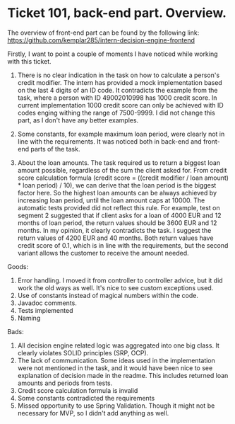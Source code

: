# Ticket 101, back-end part. Overview.

The overview of front-end part can be found by the following link: https://github.com/kemplar285/intern-decision-engine-frontend

Firstly, I want to point a couple of moments I have noticed while working with this ticket.
1. There is no clear indication in the task on how to calculate a person's credit modifier.
The intern has provided a mock implementation based on the last 4 digits of an ID code. 
It contradicts the example from the task, where a person with ID 49002010998 has 1000 credit score. 
In current implementation 1000 credit score can only be achieved with ID codes enging withing the range of 7500-9999. 
I did not change this part, as I don't have any better examples.

2. Some constants, for example maximum loan period, were clearly not in line with the requirements. 
It was noticed both in back-end and front-end parts of the task. 

3. About the loan amounts. The task required us to return a biggest loan amount possible, regardless of the sum the client asked for.
From credit score calculation formula (credit score = ((credit modifier / loan amount) * loan period) / 10), we can derive that the loan period is the biggest factor here. 
So the highest loan amounts can be always achieved by increasing loan period, until the loan amount caps at 10000. The automatic tests provided did not reflect this rule.
For example, test on segment 2 suggested that if client asks for a loan of 4000 EUR and 12 months of loan period, the return values should be 3600 EUR and 12 months. In my opinion, it clearly contradicts the task. 
I suggest the return values of 4200 EUR and 40 months. Both return values have credit score of 0.1, which is in line with the requirements, but the second variant allows the customer to receive the amount needed.


Goods:
1. Error handling. I moved it from controller to controller advice, but it did work the old ways as well.
It's nice to see custom exceptions used.
2. Use of constants instead of magical numbers within the code.
3. Javadoc comments.
4. Tests implemented
5. Naming

Bads:
1. All decision engine related logic was aggregated into one big class.
It clearly violates SOLID principles (SRP, OCP).
2. The lack of communication. Some ideas used in the implementation were not mentioned in the task, and it would have been nice to see explanation of decision made in the readme. This includes returned loan amounts and periods from tests.
3. Credit score calculation formula is invalid
4. Some constants contradicted the requirements
5. Missed opportunity to use Spring Validation. Though it might not be necessary for MVP, so I didn't add anything as well.
